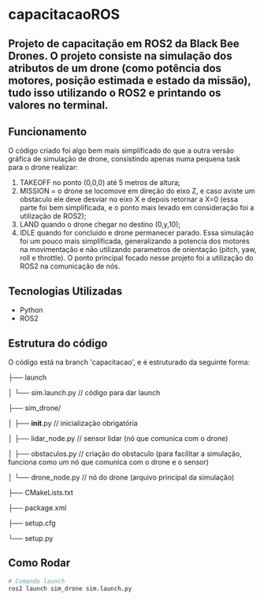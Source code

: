 # capacitacaoROS
Projeto de capacitação em ROS2 da Black Bee Drones. O projeto consiste na simulação dos atributos de um drone (como potência dos motores, posição estimada e estado da missão), tudo isso utilizando o ROS2 e printando os valores no terminal.
---
## Funcionamento
O código criado foi algo bem mais simplificado do que a outra versão gráfica de simulação de drone, consistindo apenas numa pequena task para o drone realizar:
1. TAKEOFF no ponto (0,0,0) até 5 metros de altura;
2. MISSION = o drone se locomove em direção do eixo Z, e caso aviste um obstaculo ele deve desviar no eixo X e depois retornar a X=0 (essa parte foi bem simplificada, e o ponto mais levado em consideração  foi a utilização de ROS2);
3. LAND quando o drone chegar no destino (0,y,10);
4. IDLE quando for concluido e drone permanecer parado.
Essa simulação foi um pouco mais simplificada, generalizando a potencia dos motores na movimentação e não utilizando parametros de orientação (pitch, yaw, roll e throttle). O ponto principal focado nesse projeto foi a utilização do ROS2 na comunicação de nós.
   
## Tecnologias Utilizadas
- Python
- ROS2

## Estrutura do código
O código está na branch 'capacitacao', e é estruturado da seguinte forma:

├── launch

│   └── sim.launch.py // código para dar launch

├── sim_drone/

│   ├── __init__.py // inicialização obrigatória

│   ├── lidar_node.py // sensor lidar (nó que comunica com o drone)

│   ├── obstaculos.py // criação do obstaculo (para facilitar a simulação, funciona como um nó que comunica com o drone e o sensor)

│   └── drone_node.py // nó do drone (arquivo principal da simulação)

├── CMakeLists.txt

├── package.xml

├── setup.cfg

└── setup.py


## Como Rodar
```bash
# Comando launch
ros2 launch sim_drone sim.launch.py

